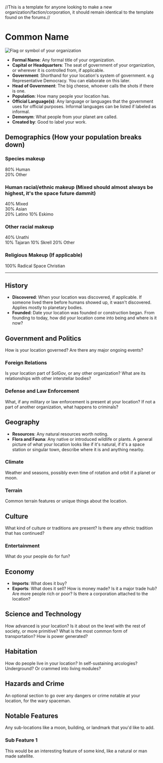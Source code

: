 //This is a template for anyone looking to make a new organization/faction/corporation, it should remain identical to the template found on the forums.//

# Common Name


![Flag or symbol of your organization][2]
 
* **Formal Name**: Any formal title of your organization.
* **Capital or Headquarters**:  The seat of government of your organization, or wherever it is controlled from, if applicable.
* **Government**: Shorthand for your location's system of government. e.g Representative Democracy. You can elaborate on this later.
* **Head of Government**: The big cheese, whoever calls the shots if there is one.
* **Population**: How many people your location has.
* **Official Language(s)**: Any language or languages that the government uses for official purposes. Informal languages can be listed if labeled as informal.
* **Demonym**:  What people from your planet are called.
* **Created by**: Good to label your work.

## Demographics (How your population breaks down)

### Species makeup

80% Human  
20% Other

### Human racial/ethnic makeup (Mixed should almost always be highest, it's the space future dammit)

40% Mixed  
30% Asian  
20% Latino 
10% Eskimo

### Other racial makeup

40% Unathi  
10% Tajaran
10% Skrell
20% Other

### Religious Makeup (If applicable)

100% Radical Space Christian

___

## History
* **Discovered**: When your location was discovered, if applicable. If someone lived there before humans showed up, it wasn't discovered. Applies mostly to planetary bodies.
* **Founded**: Date your location was founded or construction began.
From founding to today, how did your location come into being and where is it now?

## Government and Politics
How is your location governed? Are there any major ongoing events? 

### Foreign Relations
Is your location part of SolGov, or any other organization? What are its relationships with other interstellar bodies?
### Defense and Law Enforcement
What, if any military or law enforcement is present at your location? If not a part of another organization, what happens to criminals?

## Geography
* **Resources**: Any natural resources worth noting.
* **Flora and Fauna**: Any native or introduced wildlife or plants.
A general picture of what your location looks like if it's natural, if it's a space station or singular town, describe where it is and anything nearby.

### Climate
Weather and seasons, possibly even time of rotation and orbit if a planet or moon.
### Terrain
Common terrain features or unique things about the location.

## Culture
What kind of culture or traditions are present? Is there any ethnic tradition that has continued?

### Entertainment
What do your people do for fun?

## Economy
* **Imports**: What does it buy?
* **Exports**: What does it sell?
How is money made? Is it a major trade hub? Are more people rich or poor? Is there a corporation attached to the location?

## Science and Technology
How advanced is your location? Is it about on the level with the rest of society, or more primitive? What is the most common form of transportation? How is power generated?

## Habitation
How do people live in your location? In self-sustaining arcologies? Underground? Or crammed into living modules?

## Hazards and Crime
An optional section to go over any dangers or crime notable at your location, for the wary spaceman.

## Notable Features
Any sub-locations like a moon, building, or landmark that you'd like to add.

### Sub Feature 1
This would be an interesting feature of some kind, like a natural or man made satellite.








[1]: https://baystation12.net/forums/threads/location-submission-template.2903/
[2]: http://i.imgur.com/inokrBv.png?1
